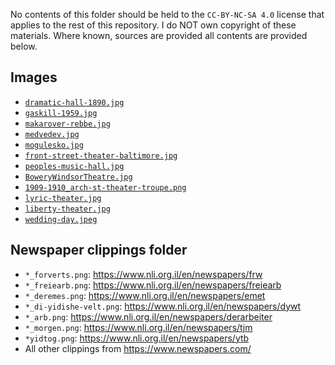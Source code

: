 No contents of this folder should be held to the  `CC-BY-NC-SA 4.0` license that applies to the rest of this repository.
I do NOT own copyright of these materials. Where known, sources are provided all contents are provided below.

## Images

- [`dramatic-hall-1890.jpg`](https://archive.nyu.edu/handle/2451/56843)
- [`gaskill-1959.jpg`](https://www.ocfrealty.com/naked-philly/society-hill/delorean-time-machine-5th-gaskill/)
- [`makarover-rebbe.jpg`](https://jewua.org/makarov/)
- [`medvedev.jpg`](https://www.centropa.org/en/photo/portrait-mikhail-efimovich-medvedev-meer-haimovich-bernshtein)
- [`mogulesko.jpg`](https://en.wikipedia.org/wiki/Sigmund_Mogulesko)
- [`front-street-theater-baltimore.jpg`](https://www.reddit.com/r/Lost_Architecture/comments/vgznrj/front_street_theater_baltimore_md_18291904/)
- [`peoples-music-hall.jpg`](https://cinematreasures.org/theaters/60205)
- [`BoweryWindsorTheatre.jpg`](https://www.boweryalliance.org/did-you-know-this-about-the-bowery/)
- [`1909-1910_arch-st-theater-troupe.png`](https://twitter.com/schmeterpitz/status/1527979480119123969)
- [`lyric-theater.jpg`](https://www.museumoffamilyhistory.com/brooklyn/yt/theatres.htm)
- [`liberty-theater.jpg`](https://www.museumoffamilyhistory.com/brooklyn/yt/theatres.htm)
- [`wedding-day.jpeg`](https://www.loc.gov/resource/ihas.200186076.0/)


## Newspaper clippings folder

- `*_forverts.png`:  <https://www.nli.org.il/en/newspapers/frw>
- `*_freiearb.png`: <https://www.nli.org.il/en/newspapers/freiearb>
- `*_deremes.png`: <https://www.nli.org.il/en/newspapers/emet>
- `*_di-yidishe-velt.png`: <https://www.nli.org.il/en/newspapers/dywt>
- `*_arb.png`: <https://www.nli.org.il/en/newspapers/derarbeiter>
- `*_morgen.png`: <https://www.nli.org.il/en/newspapers/tjm>
- `*yidtog.png`: <https://www.nli.org.il/en/newspapers/ytb>
- All other clippings from <https://www.newspapers.com/>

